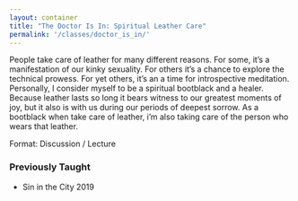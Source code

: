 ```yaml
---
layout: container
title: "The Doctor Is In: Spiritual Leather Care"
permalink: '/classes/doctor_is_in/'
---
```


People take care of leather for many different reasons. For some, it’s a manifestation of our kinky sexuality. For others it’s a chance to explore the technical prowess. For yet others, it’s an a time for introspective meditation. Personally, I consider myself to be a spiritual bootblack and a healer. Because leather lasts so long it bears witness to our greatest moments of joy, but it also is with us during our periods of deepest sorrow. As a bootblack when take care of leather, i’m also taking care of the person who wears that leather.

Format: Discussion / Lecture

### Previously Taught
- Sin in the City 2019
